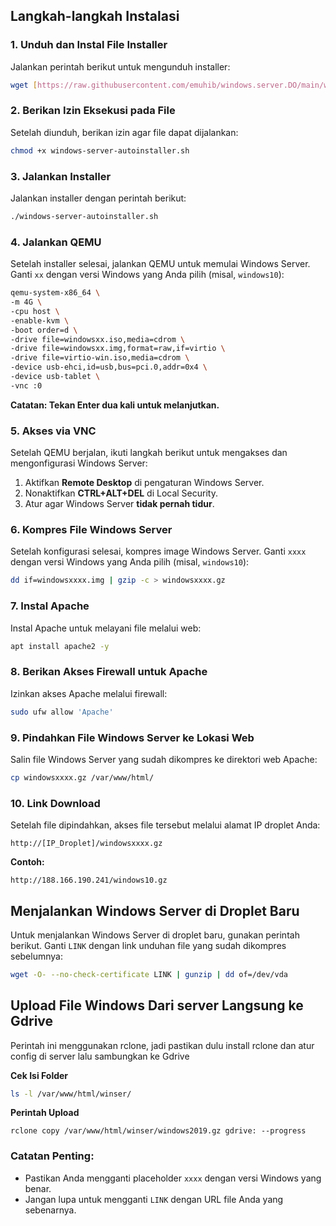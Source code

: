 
## Langkah-langkah Instalasi

### 1. Unduh dan Instal File Installer
Jalankan perintah berikut untuk mengunduh installer:

```bash
wget [https://raw.githubusercontent.com/emuhib/windows.server.DO/main/windows-server-autoinstaller.sh](https://raw.githubusercontent.com/CyberTamvan/windows-Server/refs/heads/main/installer.sh)

```

### 2. Berikan Izin Eksekusi pada File
Setelah diunduh, berikan izin agar file dapat dijalankan:

```bash
chmod +x windows-server-autoinstaller.sh

```

### 3. Jalankan Installer
Jalankan installer dengan perintah berikut:

```bash
./windows-server-autoinstaller.sh

```

### 4. Jalankan QEMU
Setelah installer selesai, jalankan QEMU untuk memulai Windows Server. Ganti `xx` dengan versi Windows yang Anda pilih (misal, `windows10`):

```bash
qemu-system-x86_64 \
-m 4G \
-cpu host \
-enable-kvm \
-boot order=d \
-drive file=windowsxx.iso,media=cdrom \
-drive file=windowsxx.img,format=raw,if=virtio \
-drive file=virtio-win.iso,media=cdrom \
-device usb-ehci,id=usb,bus=pci.0,addr=0x4 \
-device usb-tablet \
-vnc :0


```

**Catatan: Tekan Enter dua kali untuk melanjutkan.**

### 5. Akses via VNC
Setelah QEMU berjalan, ikuti langkah berikut untuk mengakses dan mengonfigurasi Windows Server:

1. Aktifkan **Remote Desktop** di pengaturan Windows Server.
2. Nonaktifkan **CTRL+ALT+DEL** di Local Security.
3. Atur agar Windows Server **tidak pernah tidur**.

### 6. Kompres File Windows Server
Setelah konfigurasi selesai, kompres image Windows Server. Ganti `xxxx` dengan versi Windows yang Anda pilih (misal, `windows10`):

```bash
dd if=windowsxxxx.img | gzip -c > windowsxxxx.gz

```

### 7. Instal Apache
Instal Apache untuk melayani file melalui web:

```bash
apt install apache2 -y

```

### 8. Berikan Akses Firewall untuk Apache
Izinkan akses Apache melalui firewall:

```bash
sudo ufw allow 'Apache'

```

### 9. Pindahkan File Windows Server ke Lokasi Web
Salin file Windows Server yang sudah dikompres ke direktori web Apache:

```bash
cp windowsxxxx.gz /var/www/html/

```

### 10. Link Download
Setelah file dipindahkan, akses file tersebut melalui alamat IP droplet Anda:

```
http://[IP_Droplet]/windowsxxxx.gz

```

**Contoh:**
```
http://188.166.190.241/windows10.gz

```

## Menjalankan Windows Server di Droplet Baru

Untuk menjalankan Windows Server di droplet baru, gunakan perintah berikut. Ganti `LINK` dengan link unduhan file yang sudah dikompres sebelumnya:

```bash
wget -O- --no-check-certificate LINK | gunzip | dd of=/dev/vda

```
## Upload File Windows Dari server Langsung ke Gdrive
Perintah ini menggunakan rclone, jadi pastikan dulu install rclone dan atur config di server lalu sambungkan ke Gdrive

**Cek Isi Folder**
```bash
ls -l /var/www/html/winser/

```
**Perintah Upload**
```
rclone copy /var/www/html/winser/windows2019.gz gdrive: --progress

```
### Catatan Penting:
- Pastikan Anda mengganti placeholder `xxxx` dengan versi Windows yang benar.
- Jangan lupa untuk mengganti `LINK` dengan URL file Anda yang sebenarnya.
